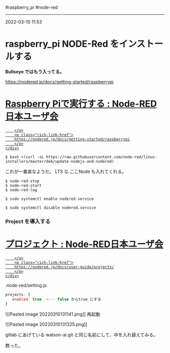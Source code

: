 #raspberry_pi #node-red 

---
2022-03-10  11:53

# raspberry_pi  NODE-Red をインストールする


**Bullseye ではもう入ってる。**


https://nodered.jp/docs/getting-started/raspberrypi
<div class="rich-link-card-container"><a class="rich-link-card" href="https://nodered.jp/docs/getting-started/raspberrypi" target="_blank">
	<div class="rich-link-image-container">
		<div class="rich-link-image" style="background-image: url('https://nodered.jp/favicon.ico')">
	</div>
	</div>
	<div class="rich-link-card-text">
		<h1 class="rich-link-card-title">Raspberry Piで実行する : Node-RED日本ユーザ会</h1>
		<p class="rich-link-card-description">
		
		</p>
		<p class="rich-link-href">
		https://nodered.jp/docs/getting-started/raspberrypi
		</p>
	</div>
</a></div>


```shell
$ bash <(curl -sL https://raw.githubusercontent.com/node-red/linux-installers/master/deb/update-nodejs-and-nodered)
```

これが一番楽なようだ。
LTS な ここNode も入れてくれる。

```
$ node-red-stop
$ node-red-start
$ node-red-log

$ sudo systemctl enable nodered.service

$ sudo systemctl disable nodered.service
```

### Project を導入する


<div class="rich-link-card-container"><a class="rich-link-card" href="https://nodered.jp/docs/user-guide/projects/" target="_blank">
	<div class="rich-link-image-container">
		<div class="rich-link-image" style="background-image: url('https://nodered.jp/favicon.ico')">
	</div>
	</div>
	<div class="rich-link-card-text">
		<h1 class="rich-link-card-title">プロジェクト : Node-RED日本ユーザ会</h1>
		<p class="rich-link-card-description">
		
		</p>
		<p class="rich-link-href">
		https://nodered.jp/docs/user-guide/projects/
		</p>
	</div>
</a></div>

.node-red/setting.js

```js:.node-red/setting.js
projects: {
   enabled: true  <--- false からtrue にする
}
```

![[Pasted image 20220310131141.png]]
再起動

![[Pasted image 20220310131325.png]]

gitlab にあげている watson-ai.git と同じ名前にして、中を入れ替えてみる。

甦った。

